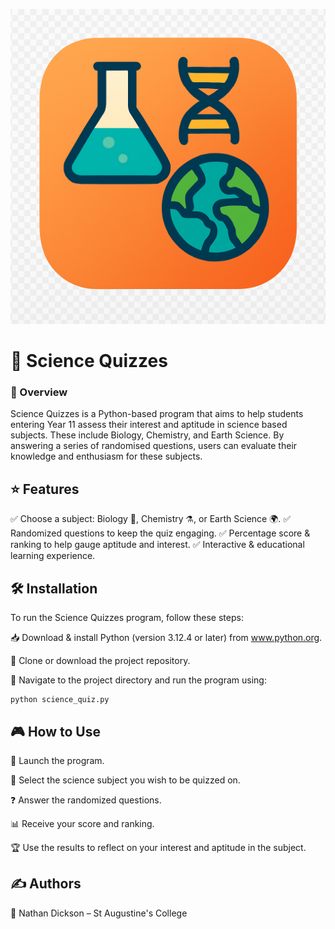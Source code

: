 ![Logo](https://github.com/nanthony2142/software-quiz-a1/blob/master/logo.png)

# 🔬 Science Quizzes
### 📖 Overview
Science Quizzes is a Python-based program that aims to help students entering Year 11 assess their interest and aptitude in science based subjects. These include Biology, Chemistry, and Earth Science. By answering a series of randomised questions, users can evaluate their knowledge and enthusiasm for these subjects.



## ⭐ Features
✅ Choose a subject: Biology 🧬, Chemistry ⚗️, or Earth Science 🌍.
✅ Randomized questions to keep the quiz engaging.
✅ Percentage score & ranking to help gauge aptitude and interest.
✅ Interactive & educational learning experience.

## 🛠️ Installation
To run the Science Quizzes program, follow these steps:

📥 Download & install Python (version 3.12.4 or later) from www.python.org.

🔽 Clone or download the project repository.

📂 Navigate to the project directory and run the program using:

    python science_quiz.py


## 🎮 How to Use
🚀 Launch the program.

🎯 Select the science subject you wish to be quizzed on.

❓ Answer the randomized questions.

📊 Receive your score and ranking.

🏆 Use the results to reflect on your interest and aptitude in the subject.

## ✍️ Authors
👤 Nathan Dickson – St Augustine's College
